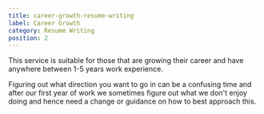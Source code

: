 ```yaml
---
title: career-growth-resume-writing
label: Career Growth
category: Resume Writing
position: 2
---
```

This service is suitable for those that are growing their career and have anywhere between 1-5 years work experience. 

Figuring out what direction you want to go in can be a confusing time and after our first year of work we sometimes figure out what we don't enjoy doing and hence need a change or guidance on how to best approach this.
